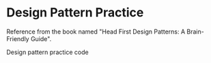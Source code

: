 # Design Pattern Practice
Reference from the book named "Head First Design Patterns: A Brain-Friendly Guide".

Design pattern practice code
